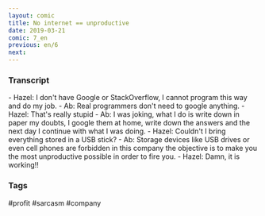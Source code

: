 ```yaml
---
layout: comic
title: No internet == unproductive
date: 2019-03-21
comic: 7_en
previous: en/6
next:
---
```


<h3>Transcript</h3>
<p>
    - Hazel: I don't have Google or StackOverflow, I cannot program this way and do my job.
    - Ab: Real programmers don't need to google anything.
    - Hazel: That's really stupid
    - Ab: I was joking, what I do is write down in paper my doubts, I google them at home, write down the answers and the next day I continue with what I was doing.
    - Hazel: Couldn't I bring everything stored in a USB stick?
    - Ab: Storage devices like USB drives or even cell phones are forbidden in this company the objective is to make you the most unproductive possible in order to fire you.
    - Hazel: Damn, it is working!!
</p>

<h3>Tags</h3>
<p>#profit #sarcasm #company</p>
